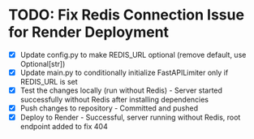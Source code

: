 # TODO: Fix Redis Connection Issue for Render Deployment

- [x] Update config.py to make REDIS_URL optional (remove default, use Optional[str])
- [x] Update main.py to conditionally initialize FastAPILimiter only if REDIS_URL is set
- [x] Test the changes locally (run without Redis) - Server started successfully without Redis after installing dependencies
- [x] Push changes to repository - Committed and pushed
- [x] Deploy to Render - Successful, server running without Redis, root endpoint added to fix 404
